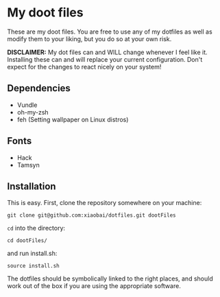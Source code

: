 # My doot files

These are my doot files. You are free to use any of my dotfiles as well as modify them to your liking, but you do so at your own risk.

**DISCLAIMER:** My dot files can and WILL change whenever I feel like it. Installing these can and will replace your current configuration. Don't expect for the changes to react nicely on your system!

## Dependencies
- Vundle
- oh-my-zsh
- feh (Setting wallpaper on Linux distros)

## Fonts
- Hack
- Tamsyn

## Installation

This is easy. First, clone the repository somewhere on your machine:
```
git clone git@github.com:xiaobai/dotfiles.git dootFiles
```

`cd` into the directory:
```
cd dootFiles/
```

and run install.sh:
```
source install.sh
```

The dotfiles should be symbolically linked to the right places, and should work out of the box if you are using the appropriate software.
